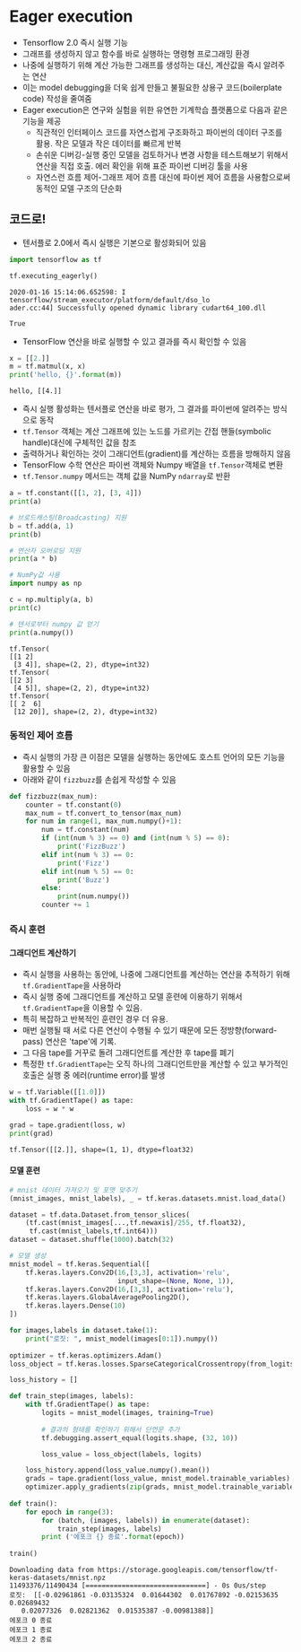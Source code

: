 # Eager execution
- Tensorflow 2.0 즉시 실행 기능
- 그래프를 생성하지 않고 함수를 바로 실행하는 명령형 프로그래밍 환경
- 나중에 실행하기 위해 계산 가능한 그래프를 생성하는 대신, 계산값을 즉시 알려주는 연산
- 이는 model debugging을 더욱 쉽게 만들고 불필요한 상용구 코드(boilerplate code) 작성을 줄여줌
- Eager execution은 연구와 실험을 위한 유연한 기계학습 플랫폼으로 다음과 같은 기능을 제공
  - 직관적인 인터페이스 코드를 자연스럽게 구조화하고 파이썬의 데이터 구조를 활용. 작은 모델과 작은 데이터를 빠르게 반복
  - 손쉬운 디버깅-실행 중인 모델을 검토하거나 변경 사항을 테스트해보기 위해서 연산을 직접 호출. 에러 확인을 위해 표준 파이썬 디버깅 툴을 사용
  - 자연스런 흐름 제어-그래프 제어 흐름 대신에 파이썬 제어 흐름을 사용함으로써 동적인 모델 구조의 단순화

## 코드로!
- 텐서플로 2.0에서 즉시 실행은 기본으로 활성화되어 있음
```python
import tensorflow as tf

tf.executing_eagerly()
```
```
2020-01-16 15:14:06.652598: I tensorflow/stream_executor/platform/default/dso_lo
ader.cc:44] Successfully opened dynamic library cudart64_100.dll

True
```
- TensorFlow 연산을 바로 실행할 수 있고 결과를 즉시 확인할 수 있음
```python
x = [[2.]]
m = tf.matmul(x, x)
print('hello, {}'.format(m))
```
```
hello, [[4.]]
```
- 즉시 실행 활성화는 텐서플로 연산을 바로 평가, 그 결과를 파이썬에 알려주는 방식으로 동작
- `tf.Tensor` 객체는 계산 그래프에 있는 노드를 가르키는 간접 핸들(symbolic handle)대신에 구체적인 값을 참조
- 출력하거나 확인하는 것이 그래디언트(gradient)를 계산하는 흐름을 방해하지 않음
- TensorFlow 수학 연산은 파이썬 객체와 Numpy 배열을 `tf.Tensor`객체로 변환
- `tf.Tensor.numpy` 메서드는 객체 값을 NumPy `ndarray`로 반환
```python
a = tf.constant([[1, 2], [3, 4]])
print(a)

# 브로드캐스팅(Broadcasting) 지원
b = tf.add(a, 1)
print(b)

# 연산자 오버로딩 지원
print(a * b)

# NumPy값 사용
import numpy as np

c = np.multiply(a, b)
print(c)

# 텐서로부터 numpy 값 얻기
print(a.numpy())
```
```
tf.Tensor(
[[1 2]
 [3 4]], shape=(2, 2), dtype=int32)
tf.Tensor(
[[2 3]
 [4 5]], shape=(2, 2), dtype=int32)
tf.Tensor(
[[ 2  6]
 [12 20]], shape=(2, 2), dtype=int32)
```

### 동적인 제어 흐름
- 즉시 실행의 가장 큰 이점은 모델을 실행하는 동안에도 호스트 언어의 모든 기능을 활용할 수 있음
- 아래와 같이 `fizzbuzz`를 손쉽게 작성할 수 있음
```python
def fizzbuzz(max_num):
    counter = tf.constant(0)
    max_num = tf.convert_to_tensor(max_num)
    for num in range(1, max_num.numpy()+1):
        num = tf.constant(num)
        if (int(num % 3) == 0) and (int(num % 5) == 0):
            print('FizzBuzz')
        elif int(num % 3) == 0:
            print('Fizz')
        elif int(num % 5) == 0:
            print('Buzz')
        else:
            print(num.numpy())
        counter += 1
```

### 즉시 훈련
#### 그래디언트 계산하기
- 즉시 실행을 사용하는 동안에, 나중에 그래디언트를 계산하는 연산을 추적하기 위해 `tf.GradientTape`을 사용하라
- 즉시 실행 중에 그래디언트를 계산하고 모델 훈련에 이용하기 위해서 `tf.GradientTape`을 이용할 수 있음.
- 특히 복잡하고 반복적인 훈련인 경우 더 유용.
- 매번 실행될 때 서로 다른 연산이 수행될 수 있기 때문에 모든 정방향(forward-pass) 연산은 'tape'에 기록.
- 그 다음 tape를 거꾸로 돌려 그래디언트를 계산한 후 tape를 폐기
- 특정한 `tf.GradientTape`는 오직 하나의 그래디언트만을 계산할 수 있고 부가적인 호출은 실행 중 에러(runtime error)를 발생
```python
w = tf.Variable([[1.0]])
with tf.GradientTape() as tape:
    loss = w * w

grad = tape.gradient(loss, w)
print(grad)
```
```
tf.Tensor([[2.]], shape=(1, 1), dtype=float32)
```

#### 모델 훈련
```python
# mnist 데이터 가져오기 및 포맷 맞추기
(mnist_images, mnist_labels), _ = tf.keras.datasets.mnist.load_data()

dataset = tf.data.Dataset.from_tensor_slices(
    (tf.cast(mnist_images[...,tf.newaxis]/255, tf.float32),
     tf.cast(mnist_labels,tf.int64)))
dataset = dataset.shuffle(1000).batch(32)

# 모델 생성
mnist_model = tf.keras.Sequential([
    tf.keras.layers.Conv2D(16,[3,3], activation='relu',
                           input_shape=(None, None, 1)),
    tf.keras.layers.Conv2D(16,[3,3], activation='relu'),
    tf.keras.layers.GlobalAveragePooling2D(),
    tf.keras.layers.Dense(10)
])

for images,labels in dataset.take(1):
    print("로짓: ", mnist_model(images[0:1]).numpy())
  
optimizer = tf.keras.optimizers.Adam()
loss_object = tf.keras.losses.SparseCategoricalCrossentropy(from_logits=True)

loss_history = []

def train_step(images, labels):
    with tf.GradientTape() as tape:
        logits = mnist_model(images, training=True)
    
        # 결과의 형태를 확인하기 위해서 단언문 추가
        tf.debugging.assert_equal(logits.shape, (32, 10))

        loss_value = loss_object(labels, logits)

    loss_history.append(loss_value.numpy().mean())
    grads = tape.gradient(loss_value, mnist_model.trainable_variables)
    optimizer.apply_gradients(zip(grads, mnist_model.trainable_variables))
    
def train():
    for epoch in range(3):
        for (batch, (images, labels)) in enumerate(dataset):
            train_step(images, labels)
        print ('에포크 {} 종료'.format(epoch))
        
train()
```
```
Downloading data from https://storage.googleapis.com/tensorflow/tf-keras-datasets/mnist.npz
11493376/11490434 [==============================] - 0s 0us/step
로짓:  [[-0.02961861 -0.03135324  0.01644302  0.01767892 -0.02153635  0.02689432
   0.02077326  0.02821362  0.01535387 -0.00981388]]
에포크 0 종료
에포크 1 종료
에포크 2 종료
```
